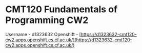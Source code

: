 # CMT120 Fundamentals of Programming CW2

Username - d1323632
Openshift - [https://d1323632-cmt120-cw2.apps.openshift.cs.cf.ac.uk/](https://d1323632-cmt120-cw2.apps.openshift.cs.cf.ac.uk/)
